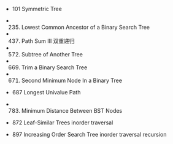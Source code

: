 - 101 Symmetric Tree

- 235. Lowest Common Ancestor of a Binary Search Tree

- 437. Path Sum III
   双重递归
   
- 572. Subtree of Another Tree

- 669. Trim a Binary Search Tree

- 671. Second Minimum Node In a Binary Tree

- 687 Longest Univalue Path

- 783. Minimum Distance Between BST Nodes

- 872 Leaf-Similar Trees
    inorder traversal

- 897 Increasing Order Search Tree 
    inorder traversal
    recursion 
    
